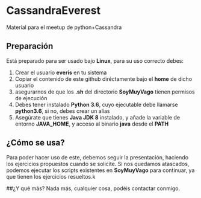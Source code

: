 # CassandraEverest
Material para el meetup de python+Cassandra

## Preparación
Está preparado para ser usado bajo **Linux**, para su uso correcto debes:
	
1. Crear el usuario **everis** en tu sistema
2. Copiar el contenido de este github diréctamente bajo el **home** de dicho usuario
3. asegurarnos de que los **.sh** del directorio **SoyMuyVago** tienen permisos de ejecución
4. Debes tener instalado **Python 3.6**, cuyo ejecutable debe llamarse **python3.6**, si no, debes crear un alias
5. Asegúrate que tienes **Java JDK 8** instalado, y añade la variable de entorno **JAVA_HOME**, y acceso al binario **java** desde el **PATH**

## ¿Cómo se usa?

Para poder hacer uso de este, debemos seguir la presentación, haciendo los ejercicios propuestos cuando se solicite. 
Si nos quedamos atascados, podemos ejecutar los scripts existentes en **SoyMuyVago** para continuar, ya que tienen los ejercicios resueltos.k

##¿Y qué más?
Nada más, cualquier cosa, podéis contactar conmigo.

